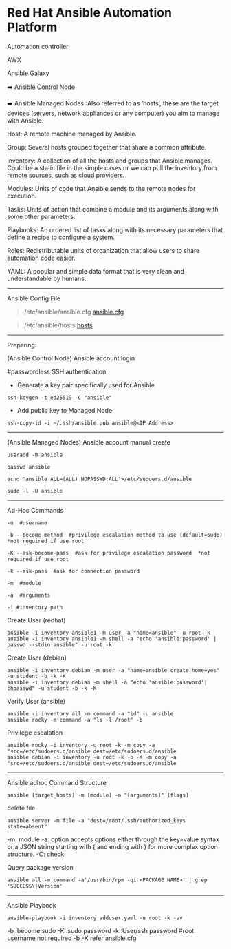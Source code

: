 # Red Hat Ansible Automation Platform

Automation controller

AWX 

Ansible Galaxy

:arrow_right: Ansible Control Node

:arrow_right: Ansible Managed Nodes :Also referred to as ‘hosts’, these are the target devices (servers, network appliances or any computer) you aim to manage with Ansible.

Host: A remote machine managed by Ansible.

Group: Several hosts grouped together that share a common attribute.

Inventory: A collection of all the hosts and groups that Ansible manages. Could be a static file in the simple cases or we can pull the inventory from remote sources, such as cloud providers.

Modules: Units of code that Ansible sends to the remote nodes for execution.

Tasks: Units of action that combine a module and its arguments along with some other parameters.

​​Playbooks: An ordered list of tasks along with its necessary parameters that define a recipe to configure a system.

Roles: Redistributable units of organization that allow users to share automation code easier.

YAML: A popular and simple data format that is very clean and understandable by humans.

---
Ansible Config File

> /etc/ansible/ansible.cfg 
[ansible.cfg](https://github.com/krimsoda/ansible/blob/6e0c1ab6d46af67e8a75be20ba6e6f8debe4e6f3/ansible.cfg)

> /etc/ansible/hosts
[hosts](https://github.com/krimsoda/ansible/blob/01f0ab4fa43050f95956f19b277883bedd7e1d69/hosts)
  


---

Preparing:


(Ansible Control Node) Ansible account login

#passwordless SSH authentication
* Generate a key pair specifically used for Ansible
```
ssh-keygen -t ed25519 -C "ansible"
```
* Add public key to Managed Node
```
ssh-copy-id -i ~/.ssh/ansible.pub ansible@<IP Address>
```
---

(Ansible Managed Nodes) Ansible account manual create
```
useradd -m ansible
```
```
passwd ansible
```
```
echo 'ansible ALL=(ALL) NOPASSWD:ALL'>/etc/sudoers.d/ansible
```
```
sudo -l -U ansible
```
----
Ad-Hoc Commands

`-u  #username`

`-b --become-method  #privilege escalation method to use (default=sudo) *not required if use root`

`-K --ask-become-pass  #ask for privilege escalation password  *not required if use root`

`-k --ask-pass  #ask for connection password`

`-m  #module`

`-a  #arguments`

`-i #inventory path `


Create User (redhat)
```
ansible -i inventory ansible1 -m user -a "name=ansible" -u root -k
ansible -i inventory ansible1 -m shell -a "echo 'ansible:password' | passwd --stdin ansible" -u root -k
```
Create User (debian)
```
ansible -i inventory debian -m user -a "name=ansible create_home=yes" -u student -b -k -K
ansible -i inventory debian -m shell -a "echo 'ansible:password'| chpasswd" -u student -b -k -K
```
Verify User (ansible)
```
ansible -i inventory all -m command -a "id" -u ansible
ansible rocky -m command -a "ls -l /root" -b
```
Privilege escalation
```
ansible rocky -i inventory -u root -k -m copy -a "src=/etc/sudoers.d/ansible dest=/etc/sudoers.d/ansible
ansible debian -i inventory -u root -k -b -K -m copy -a "src=/etc/sudoers.d/ansible dest=/etc/sudoers.d/ansible
```
---
Ansible adhoc Command Structure


`ansible [target_hosts] -m [module] -a "[arguments]" [flags]`

delete file

`ansible server -m file -a "dest=/root/.ssh/authorized_keys state=absent"`

-m: module -a: option accepts options either through the key=value syntax or a JSON string starting with { and ending with } for more complex option structure.  -C: check 

Query package version

`ansible all -m command -a'/usr/bin/rpm -qi <PACKAGE NAME>' | grep 'SUCCESS\|Version'`

---
Ansible Playbook
```
ansible-playbook -i inventory adduser.yaml -u root -k -vv
```
-b :become sudo -K :sudo password -k :User/ssh password #root username not required -b -K refer ansible.cfg



